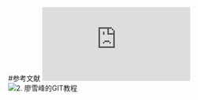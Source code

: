 

#参考文献
![1. Git常用命令](http://www.cnblogs.com/cspku/articles/Git_cmds.html)
![2. 廖雪峰的GIT教程](https://www.liaoxuefeng.com/wiki/0013739516305929606dd18361248578c67b8067c8c017b000)
